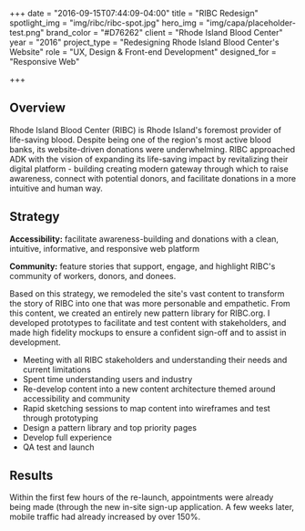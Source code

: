 +++
date = "2016-09-15T07:44:09-04:00"
title = "RIBC Redesign"
spotlight_img = "img/ribc/ribc-spot.jpg"
hero_img = "img/capa/placeholder-test.png"
brand_color = "#D76262"
client = "Rhode Island Blood Center"
year = "2016"
project_type = "Redesigning Rhode Island Blood Center's Website"
role = "UX, Design & Front-end Development"
designed_for = "Responsive Web"

+++

## Overview

Rhode Island Blood Center (RIBC) is Rhode Island's foremost provider of life-saving blood. Despite being one of the region's most active blood banks, its website-driven donations were underwhelming. RIBC approached ADK with the vision of expanding its life-saving impact by revitalizing their digital platform - building creating modern gateway through which to raise awareness, connect with potential donors, and facilitate donations in a more intuitive and human way.

## Strategy

**Accessibility:** facilitate awareness-building and donations with a clean, intuitive, informative, and responsive web platform

**Community:** feature stories that support, engage, and highlight RIBC's community of workers, donors, and donees.

Based on this strategy, we remodeled the site's vast content to transform the story of RIBC into one that was more personable and empathetic. From this content, we created an entirely new pattern library for RIBC.org. I developed prototypes to facilitate and test content with stakeholders, and made high fidelity mockups to ensure a confident sign-off and to assist in development.

- Meeting with all RIBC stakeholders and understanding their needs and current limitations
- Spent time understanding users and industry
- Re-develop content into a new content architecture themed around accessibility and community
- Rapid sketching sessions to map content into wireframes and test through prototyping
- Design a pattern library and top priority pages
- Develop full experience
- QA test and launch

## Results

Within the first few hours of the re-launch, appointments were already being made (through the new in-site sign-up application. A few weeks later, mobile traffic had already increased by over 150%.
